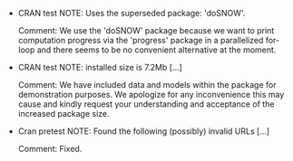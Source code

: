 * CRAN test NOTE: Uses the superseded package: 'doSNOW'. 

  Comment: We use the 'doSNOW' package because we want to print computation progress via the 'progress' package in a parallelized for-loop and there seems to be no convenient alternative at the moment.
  
* CRAN test NOTE: installed size is 7.2Mb [...]

  Comment: We have included data and models within the package for demonstration purposes. We apologize for any inconvenience this may cause and kindly request your understanding and acceptance of the increased package size.
  
* Cran pretest NOTE: Found the following (possibly) invalid URLs [...]
  
  Comment: Fixed.